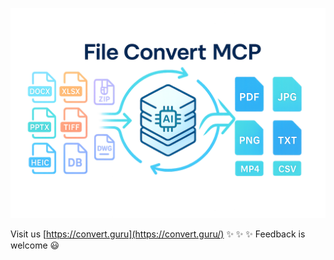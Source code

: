 ![convert-guru header image](convert-guru-header2b.png)

Visit us [https://convert.guru](https://convert.guru/) ✨ ✨ ✨ Feedback is welcome 😃



<!--
**convertguru/convertguru** is a ✨ _special_ ✨ repository because its `README.md` (this file) appears on your GitHub profile.
-->
